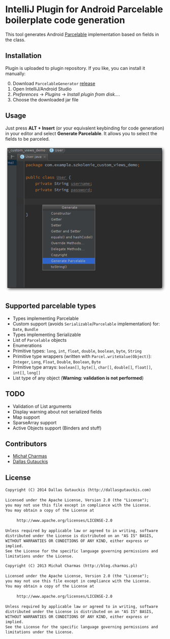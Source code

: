 # IntelliJ Plugin for Android Parcelable boilerplate code generation

This tool generates Android [Parcelable](https://developer.android.com/reference/android/os/Parcelable.html) implementation based on fields in the class.

## Installation

 Plugin is uploaded to plugin repository.
 If you like, you can install it manually:

 0. Download `ParcelableGenerator` [release](https://github.com/mcharmas/android-parcelable-intellij-plugin/releases/tag/v0.5)
 0. Open IntelliJ/Android Studio
 0. *Preferences* -> *Plugins* -> *Install plugin from disk...*.
 0. Choose the downloaded jar file

## Usage

Just press **ALT + Insert** (or your equivalent keybinding for code generation) in your editor and select **Generate Parcelable**. It allows you to select the fields to be parceled.

![Screenshot](screenshot.png)

## Supported parcelable types

 * Types implementing Parcelable
 * Custom support (avoids `Serializable`/`Parcelable` implementation) for: `Date`, `Bundle`
 * Types implementing Serializable
 * List of `Parcelable` objects
 * Enumerations
 * Primitive types: `long`, `int`, `float`, `double`, `boolean`, `byte`, `String`
 * Primitive type wrappers (written with `Parcel.writeValue(Object)`): `Integer`, `Long`, `Float`, `Double`, `Boolean`, `Byte`
 * Primitive type arrays: `boolean[]`, `byte[]`, `char[]`, `double[]`, `float[]`, `int[]`, `long[]`
 * List type of any object (**Warning: validation is not performed**)

## TODO

 * Validation of List arguments
 * Display warning about not serialized fields
 * Map support
 * SparseArray support
 * Active Objects support (Binders and stuff)
 
## Contributors

 * [Michał Charmas](https://github.com/mcharmas/)
 * [Dallas Gutauckis](~http://github.com/dallasgutauckis)

## License

```
Copyright (C) 2014 Dallas Gutauckis (http://dallasgutauckis.com)
    
Licensed under the Apache License, Version 2.0 (the "License");
you may not use this file except in compliance with the License.
You may obtain a copy of the License at

     http://www.apache.org/licenses/LICENSE-2.0	     

Unless required by applicable law or agreed to in writing, software
distributed under the License is distributed on an "AS IS" BASIS,
WITHOUT WARRANTIES OR CONDITIONS OF ANY KIND, either express or implied.
See the License for the specific language governing permissions and
limitations under the License.
```

```
Copyright (C) 2013 Michał Charmas (http://blog.charmas.pl)

Licensed under the Apache License, Version 2.0 (the "License");
you may not use this file except in compliance with the License.
You may obtain a copy of the License at

     http://www.apache.org/licenses/LICENSE-2.0	     

Unless required by applicable law or agreed to in writing, software
distributed under the License is distributed on an "AS IS" BASIS,
WITHOUT WARRANTIES OR CONDITIONS OF ANY KIND, either express or implied.
See the License for the specific language governing permissions and
limitations under the License.
```